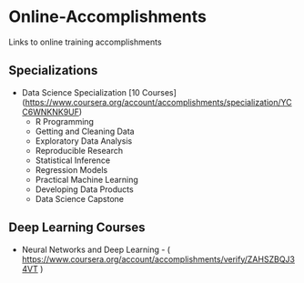 # Online-Accomplishments
Links to online training accomplishments
## Specializations
* Data Science Specialization [10 Courses] (https://www.coursera.org/account/accomplishments/specialization/YCC6WNKNK9UF)
  - R Programming
  - Getting and Cleaning Data
  - Exploratory Data Analysis
  - Reproducible Research
  - Statistical Inference
  - Regression Models
  - Practical Machine Learning
  - Developing Data Products
  - Data Science Capstone
## Deep Learning Courses
* Neural Networks and Deep Learning - ( https://www.coursera.org/account/accomplishments/verify/ZAHSZBQJ34VT )
